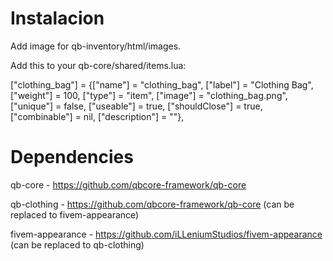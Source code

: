 
# Instalacion
Add image for qb-inventory/html/images.



Add this to your qb-core/shared/items.lua:


["clothing_bag"]  	= {["name"] = "clothing_bag", 			["label"] = "Clothing Bag", 								["weight"] = 100, 		["type"] = "item", 			["image"] = "clothing_bag.png", 				["unique"] = false, 	["useable"] = true, 	["shouldClose"] = true,    ["combinable"] = nil,   ["description"] = ""},


# Dependencies
qb-core - https://github.com/qbcore-framework/qb-core


qb-clothing - https://github.com/qbcore-framework/qb-core (can be replaced to fivem-appearance)




fivem-appearance - https://github.com/iLLeniumStudios/fivem-appearance (can be replaced to qb-clothing)

